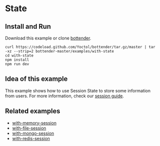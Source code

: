 # State

## Install and Run

Download this example or clone [bottender](https://github.com/Yoctol/bottender).

```
curl https://codeload.github.com/Yoctol/bottender/tar.gz/master | tar -xz --strip=2 bottender-master/examples/with-state
cd with-state
npm install
npm run dev
```

## Idea of this example

This example shows how to use Session State to store some information from
users. For more information, check our
[session guide](https://bottender.js.org/docs/Guides-Session).

## Related examples

* [with-memory-session](../with-memory-session)
* [with-file-session](../with-file-session)
* [with-mongo-session](../with-mongo-session)
* [with-redis-session](../with-redis-session)
